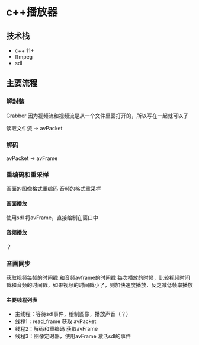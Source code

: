 # c++播放器

## 技术栈

* c++ 11+
* ffmpeg
* sdl

## 主要流程

### 解封装
Grabber
因为视频流和视频流是从一个文件里面打开的，所以写在一起就可以了

读取文件流 -> avPacket


### 解码

avPacket -> avFrame

### 重编码和重采样

画面的图像格式重编码
音频的格式重采样

#### 画面播放

使用sdl 将avFrame，直接绘制在窗口中

#### 音频播放

？

### 音画同步

获取视频每帧的时间戳
和音频avframe的时间戳
每次播放的时候，比较视频时间戳和音频的时间戳，如果视频的时间戳小了，则加快速度播放，反之减低帧率播放

#### 主要线程列表

* 主线程：等待sdl事件，绘制图像，播放声音（？）
* 线程1：read_frame 获取 avPacket
* 线程2：解码和重编码 获取avFrame
* 线程3：图像定时器，使用avFrame 激活sdl的事件
